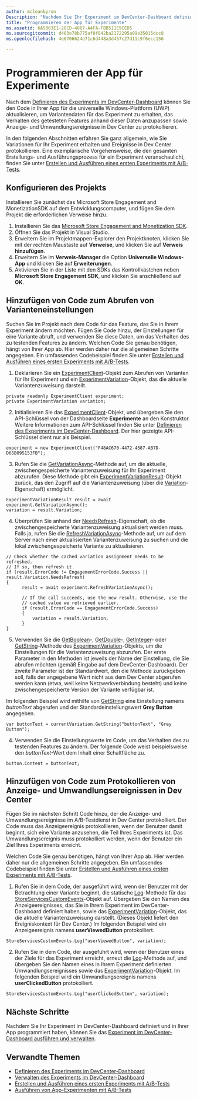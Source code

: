 ```yaml
---
author: mcleanbyron
Description: "Nachdem Sie Ihr Experiment im DevCenter-Dashboard definiert haben, können Sie es in Ihrer App programmieren."
title: "Programmieren der App für Experimente"
ms.assetid: 6A5063E1-28CD-4087-A4FA-FBB511E9CED5
ms.sourcegitcommit: d403e78b775af0f842ba2172295a09e35015dcc8
ms.openlocfilehash: 4e6706624e71c6d448a3d457c27d11c9f6ecc156

---
```


# Programmieren der App für Experimente

Nach dem [Definieren des Experiments im DevCenter-Dashboard](define-your-experiment-in-the-dev-center-dashboard.md) können Sie den Code in Ihrer App für die universelle Windows-Plattform (UWP) aktualisieren, um Variantendaten für das Experiment zu erhalten, das Verhalten des getesteten Features anhand dieser Daten anzupassen sowie Anzeige- und Umwandlungsereignisse in Dev Center zu protokollieren.

In den folgenden Abschnitten erfahren Sie ganz allgemein, wie Sie Variationen für Ihr Experiment erhalten und Ereignisse in Dev Center protokollieren. Eine exemplarische Vorgehensweise, die den gesamten Erstellungs- und Ausführungsprozess für ein Experiment veranschaulicht, finden Sie unter [Erstellen und Ausführen eines ersten Experiments mit A/B-Tests](create-and-run-your-first-experiment-with-a-b-testing.md).

## Konfigurieren des Projekts

Installieren Sie zunächst das Microsoft Store Engagement and MonetizationSDK auf dem Entwicklungscomputer, und fügen Sie dem Projekt die erforderlichen Verweise hinzu.

1. Installieren Sie das [Microsoft Store Engagement and Monetization SDK](http://aka.ms/store-em-sdk).
2. Öffnen Sie das Projekt in Visual Studio.
3. Erweitern Sie im Projektmappen-Explorer den Projektknoten, klicken Sie mit der rechten Maustaste auf **Verweise**, und klicken Sie auf **Verweis hinzufügen**.
3. Erweitern Sie im **Verweis-Manager** die Option **Universelle Windows-App** und klicken Sie auf **Erweiterungen**.
4. Aktivieren Sie in der Liste mit den SDKs das Kontrollkästchen neben **Microsoft Store Engagement SDK**, und klicken Sie anschließend auf **OK**.

## Hinzufügen von Code zum Abrufen von Varianteneinstellungen

Suchen Sie im Projekt nach dem Code für das Feature, das Sie in Ihrem Experiment ändern möchten. Fügen Sie Code hinzu, der Einstellungen für eine Variante abruft, und verwenden Sie diese Daten, um das Verhalten des zu testenden Features zu ändern. Welchen Code Sie genau benötigen, hängt von Ihrer App ab. Hier werden daher nur die allgemeinen Schritte angegeben. Ein umfassendes Codebeispiel finden Sie unter [Erstellen und Ausführen eines ersten Experiments mit A/B-Tests](create-and-run-your-first-experiment-with-a-b-testing.md).

1. Deklarieren Sie ein [ExperimentClient](https://msdn.microsoft.com/library/windows/apps/microsoft.services.store.engagement.experimentclient.aspx)-Objekt zum Abrufen von Varianten für Ihr Experiment und ein [ExperimentVariation](https://msdn.microsoft.com/library/windows/apps/microsoft.services.store.engagement.experimentvariation.aspx)-Objekt, das die aktuelle Variantenzuweisung darstellt.
```CSharp
private readonly ExperimentClient experiment;
private ExperimentVariation variation;
```

2. Initialisieren Sie das [ExperimentClient](https://msdn.microsoft.com/library/windows/apps/microsoft.services.store.engagement.experimentclient.aspx)-Objekt, und übergeben Sie den API-Schlüssel von der Dashboardseite **Experimente** an den Konstruktor. Weitere Informationen zum API-Schlüssel finden Sie unter [Definieren des Experiments im DevCenter-Dashboard](define-your-experiment-in-the-dev-center-dashboard.md#generate-an-api-key). Der hier gezeigte API-Schlüssel dient nur als Beispiel.
```CSharp
experiment = new ExperimentClient("F48AC670-4472-4387-AB7D-D65B095153FB");
```

3. Rufen Sie die [GetVariationAsync](https://msdn.microsoft.com/library/windows/apps/microsoft.services.store.engagement.experimentclient.getvariationasync.aspx)-Methode auf, um die aktuelle, zwischengespeicherte Variantenzuweisung für Ihr Experiment abzurufen. Diese Methode gibt ein [ExperimentVariationResult](https://msdn.microsoft.com/library/windows/apps/microsoft.services.store.engagement.experimentvariationresult.aspx)-Objekt zurück, das den Zugriff auf die Variantenzuweisung (über die [Variation](https://msdn.microsoft.com/library/windows/apps/microsoft.services.store.engagement.experimentvariationresult.variation.aspx)-Eigenschaft) ermöglicht.
```CSharp
ExperimentVariationResult result = await experiment.GetVariationAsync();
variation = result.Variation;
```

4. Überprüfen Sie anhand der [NeedsRefresh](https://msdn.microsoft.com/library/windows/apps/microsoft.services.store.engagement.experimentvariation.needsrefresh.aspx)-Eigenschaft, ob die zwischengespeicherte Variantenzuweisung aktualisiert werden muss. Falls ja, rufen Sie die [RefreshVariationAsync](https://msdn.microsoft.com/library/windows/apps/microsoft.services.store.engagement.experimentclient.refreshvariationasync.aspx)-Methode auf, um auf dem Server nach einer aktualisierten Variantenzuweisung zu suchen und die lokal zwischengespeicherte Variante zu aktualisieren.
```CSharp
// Check whether the cached variation assignment needs to be refreshed.
// If so, then refresh it.
if (result.ErrorCode != EngagementErrorCode.Success || result.Variation.NeedsRefresh)
{
      result = await experiment.RefreshVariationAsync();

      // If the call succeeds, use the new result. Otherwise, use the
      // cached value we retrieved earlier.
      if (result.ErrorCode == EngagementErrorCode.Success)
      {
          variation = result.Variation;
      }
}
```

5. Verwenden Sie die [GetBoolean](https://msdn.microsoft.com/library/windows/apps/microsoft.services.store.engagement.experimentvariation.getboolean.aspx)-, [GetDouble](https://msdn.microsoft.com/library/windows/apps/microsoft.services.store.engagement.experimentvariation.getdouble.aspx)-, [GetInteger](https://msdn.microsoft.com/library/windows/apps/microsoft.services.store.engagement.experimentvariation.getinteger.aspx)- oder [GetString](https://msdn.microsoft.com/library/windows/apps/microsoft.services.store.engagement.experimentvariation.getstring.aspx)-Methode des [ExperimentVariation](https://msdn.microsoft.com/library/windows/apps/microsoft.services.store.engagement.experimentvariation.aspx)-Objekts, um die Einstellungen für die Variantenzuweisung abzurufen. Der erste Parameter in den Methoden ist jeweils der Name der Einstellung, die Sie abrufen möchten (gemäß Eingabe auf dem DevCenter-Dashboard). Der zweite Parameter ist der Standardwert, den die Methode zurückgeben soll, falls der angegebene Wert nicht aus dem Dev Center abgerufen werden kann (etwa, weil keine Netzwerkverbindung besteht) und keine zwischengespeicherte Version der Variante verfügbar ist.

  Im folgenden Beispiel wird mithilfe von [GetString](https://msdn.microsoft.com/library/windows/apps/microsoft.services.store.engagement.experimentvariation.getstring.aspx) eine Einstellung namens *buttonText* abgerufen und der Standardeinstellungswert **Grey Button** angegeben.
```CSharp
var buttonText = currentVariation.GetString("buttonText", "Grey Button");
```
4. Verwenden Sie die Einstellungswerte im Code, um das Verhalten des zu testenden Features zu ändern. Der folgende Code weist beispielsweise den *buttonText*-Wert dem Inhalt einer Schaltfläche zu.
```CSharp
button.Content = buttonText;
```

## Hinzufügen von Code zum Protokollieren von Anzeige- und Umwandlungsereignissen in Dev Center

Fügen Sie im nächsten Schritt Code hinzu, der die Anzeige- und Umwandlungsereignisse im A/B-Testdienst in Dev Center protokolliert. Der Code muss das Anzeigeereignis protokollieren, wenn der Benutzer damit beginnt, sich eine Variante anzusehen, die Teil Ihres Experiments ist. Das Umwandlungsereignis muss protokolliert werden, wenn der Benutzer ein Ziel Ihres Experiments erreicht.

Welchen Code Sie genau benötigen, hängt von Ihrer App ab. Hier werden daher nur die allgemeinen Schritte angegeben. Ein umfassendes Codebeispiel finden Sie unter [Erstellen und Ausführen eines ersten Experiments mit A/B-Tests](create-and-run-your-first-experiment-with-a-b-testing.md).

1. Rufen Sie in dem Code, der ausgeführt wird, wenn der Benutzer mit der Betrachtung einer Variante beginnt, die statische [Log](https://msdn.microsoft.com/library/windows/apps/microsoft.services.store.engagement.storeservicescustomevents.log.aspx)-Methode für das [StoreServicesCustomEvents](https://msdn.microsoft.com/library/windows/apps/microsoft.services.store.engagement.storeservicescustomevents.aspx)-Objekt auf. Übergeben Sie den Namen des Anzeigeereignisses, das Sie in Ihrem Experiment im DevCenter-Dashboard definiert haben, sowie das [ExperimentVariation](https://msdn.microsoft.com/library/windows/apps/microsoft.services.store.engagement.experimentvariation.aspx)-Objekt, das die aktuelle Variantenzuweisung darstellt. (Dieses Objekt liefert den Ereigniskontext für Dev Center.) Im folgenden Beispiel wird ein Anzeigeereignis namens **userViewedButton** protokolliert.
```CSharp
StoreServicesCustomEvents.Log("userViewedButton", variation);
```
2. Rufen Sie in dem Code, der ausgeführt wird, wenn der Benutzer eines der Ziele für das Experiment erreicht, erneut die [Log](https://msdn.microsoft.com/library/windows/apps/microsoft.services.store.engagement.storeservicescustomevents.log.aspx)-Methode auf, und übergeben Sie den Namen eines in Ihrem Experiment definierten Umwandlungsereignisses sowie das [ExperimentVariation](https://msdn.microsoft.com/library/windows/apps/microsoft.services.store.engagement.experimentvariation.aspx)-Objekt. Im folgenden Beispiel wird ein Umwandlungsereignis namens **userClickedButton** protokolliert.
```CSharp
StoreServicesCustomEvents.Log("userClickedButton", variation);
```

## Nächste Schritte

Nachdem Sie Ihr Experiment im DevCenter-Dashboard definiert und in Ihrer App programmiert haben, können Sie das [Experiment im DevCenter-Dashboard ausführen und verwalten](manage-your-experiment.md).

## Verwandte Themen

  * [Definieren des Experiments im DevCenter-Dashboard](define-your-experiment-in-the-dev-center-dashboard.md)
  * [Verwalten des Experiments im DevCenter-Dashboard](manage-your-experiment.md)
  * [Erstellen und Ausführen eines ersten Experiments mit A/B-Tests](create-and-run-your-first-experiment-with-a-b-testing.md)
  * [Ausführen von App-Experimenten mit A/B-Tests](run-app-experiments-with-a-b-testing.md)



<!--HONumber=Jun16_HO4-->


